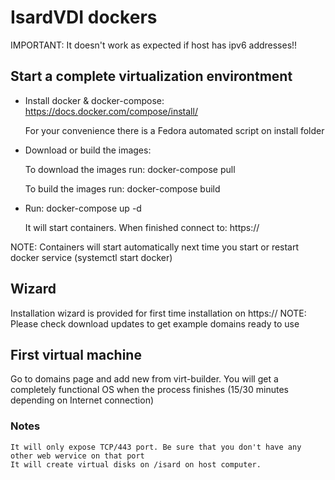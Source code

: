 # IsardVDI dockers

IMPORTANT: It doesn't work as expected if host has ipv6 addresses!!


## Start a complete virtualization environtment

- Install docker & docker-compose: https://docs.docker.com/compose/install/

	For your convenience there is a Fedora automated script on install folder

- Download or build the images:

    To download the images run:
    docker-compose pull

    To build the images run:
    docker-compose build

- Run: docker-compose up -d

	It will start containers. When finished connect to:
	https://<your-ip>

NOTE: Containers will start automatically next time you start or restart docker service (systemctl start docker)

## Wizard

Installation wizard is provided for first time installation on https://<your-ip>
NOTE: Please check download updates to get example domains ready to use

## First virtual machine

Go to domains page and add new from virt-builder. You will get a completely functional OS when the process finishes (15/30 minutes depending on Internet connection)

### Notes
	It will only expose TCP/443 port. Be sure that you don't have any other web wervice on that port
	It will create virtual disks on /isard on host computer.
